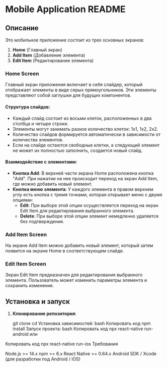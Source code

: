 # Mobile Application README

## Описание

Это мобильное приложение состоит из трех основных экранов:

1. **Home** (Главный экран)
2. **Add Item** (Добавление элемента)
3. **Edit Item** (Редактирование элемента)

### Home Screen

Главный экран приложения включает в себя слайдер, который отображает элементы в виде серых прямоугольников. Эти элементы представляют собой заглушки для будущих компонентов.

#### Структура слайдов:

- Каждый слайд состоит из восьми клеток, расположенных в два столбца и четыре строки.
- Элементы могут занимать разное количество клеток: 1x1, 1x2, 2x2.
- Количество слайдов формируется автоматически в зависимости от количества элементов.
- Если на слайде остаются свободные клетки, а следующий элемент не может их полностью заполнить, создается новый слайд.

#### Взаимодействие с элементами:

- **Кнопка Add**: В верхней части экрана Home расположена кнопка "Add". При нажатии на нее происходит переход на экран Add Item, где можно добавить новый элемент.
- **Кнопка меню элемента**: У каждого элемента в правом верхнем углу есть кнопка с тремя точками, которая открывает меню с двумя опциями:
  - **Edit**: При выборе этой опции осуществляется переход на экран Edit Item для редактирования выбранного элемента.
  - **Delete**: При выборе этой опции элемент немедленно удаляется без подтверждения.

### Add Item Screen

На экране Add Item можно добавить новый элемент, который затем появится на экране Home в соответствующем слайде.

### Edit Item Screen

Экран Edit Item предназначен для редактирования выбранного элемента. Пользователь может изменить параметры элемента и сохранить изменения.

## Установка и запуск

1. **Клонирование репозитория**:

   git clone <repository-url>
   cd <repository-directory>
Установка зависимостей:
bash
Копировать код
npm install
Запуск проекта:
bash
Копировать код
npx react-native run-android
или


Копировать код
npx react-native run-ios
Требования

Node.js >= 14.x
npm >= 6.x
React Native >= 0.64.x
Android SDK / Xcode (для разработки под Android / iOS)